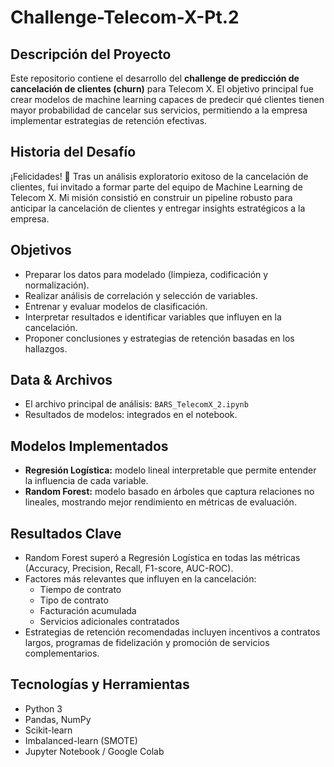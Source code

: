 # Challenge-Telecom-X-Pt.2

## Descripción del Proyecto
Este repositorio contiene el desarrollo del **challenge de predicción de cancelación de clientes (churn)** para Telecom X. El objetivo principal fue crear modelos de machine learning capaces de predecir qué clientes tienen mayor probabilidad de cancelar sus servicios, permitiendo a la empresa implementar estrategias de retención efectivas.

## Historia del Desafío
¡Felicidades! 🎉 Tras un análisis exploratorio exitoso de la cancelación de clientes, fui invitado a formar parte del equipo de Machine Learning de Telecom X. Mi misión consistió en construir un pipeline robusto para anticipar la cancelación de clientes y entregar insights estratégicos a la empresa.

## Objetivos
- Preparar los datos para modelado (limpieza, codificación y normalización).
- Realizar análisis de correlación y selección de variables.
- Entrenar y evaluar modelos de clasificación.
- Interpretar resultados e identificar variables que influyen en la cancelación.
- Proponer conclusiones y estrategias de retención basadas en los hallazgos.

## Data & Archivos
- El archivo principal de análisis: `BARS_TelecomX_2.ipynb`
- Resultados de modelos: integrados en el notebook.

## Modelos Implementados
- **Regresión Logística:** modelo lineal interpretable que permite entender la influencia de cada variable.
- **Random Forest:** modelo basado en árboles que captura relaciones no lineales, mostrando mejor rendimiento en métricas de evaluación.

## Resultados Clave
- Random Forest superó a Regresión Logística en todas las métricas (Accuracy, Precision, Recall, F1-score, AUC-ROC).
- Factores más relevantes que influyen en la cancelación:
  - Tiempo de contrato
  - Tipo de contrato
  - Facturación acumulada
  - Servicios adicionales contratados
- Estrategias de retención recomendadas incluyen incentivos a contratos largos, programas de fidelización y promoción de servicios complementarios.

## Tecnologías y Herramientas
- Python 3
- Pandas, NumPy
- Scikit-learn
- Imbalanced-learn (SMOTE)
- Jupyter Notebook / Google Colab
